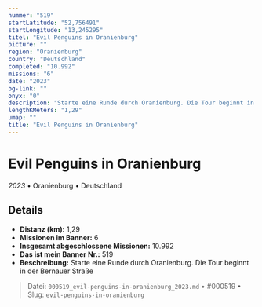 ```yaml
---
nummer: "519"
startLatitude: "52,756491"
startLongitude: "13,245295"
titel: "Evil Penguins in Oranienburg"
picture: ""
region: "Oranienburg"
country: "Deutschland"
completed: "10.992"
missions: "6"
date: "2023"
bg-link: ""
onyx: "0"
description: "Starte eine Runde durch Oranienburg. Die Tour beginnt in der Bernauer Straße"
lengthKMeters: "1,29"
umap: ""
title: "Evil Penguins in Oranienburg"
---
```

# Evil Penguins in Oranienburg

*2023* • Oranienburg • Deutschland



## Details
- **Distanz (km):** 1,29
- **Missionen im Banner:** 6
- **Insgesamt abgeschlossene Missionen:** 10.992
- **Das ist mein Banner Nr.:** 519
- **Beschreibung:** Starte eine Runde durch Oranienburg. Die Tour beginnt in der Bernauer Straße



> Datei: `000519_evil-penguins-in-oranienburg_2023.md` • #000519 • Slug: `evil-penguins-in-oranienburg`
